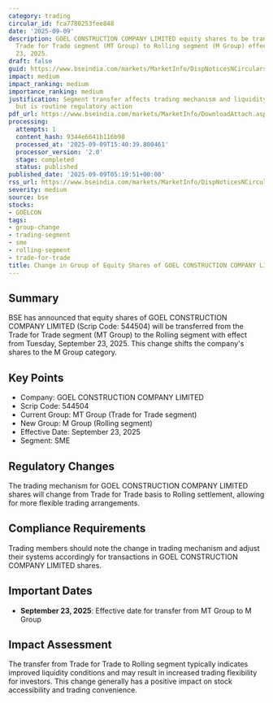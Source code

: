 ```yaml
---
category: trading
circular_id: fca7780253fee848
date: '2025-09-09'
description: GOEL CONSTRUCTION COMPANY LIMITED equity shares to be transferred from
  Trade for Trade segment (MT Group) to Rolling segment (M Group) effective September
  23, 2025.
draft: false
guid: https://www.bseindia.com/markets/MarketInfo/DispNoticesNCirculars.aspx?Noticeid={07F31CA3-BAB1-4DE3-AD3D-CDF0171656D4}&noticeno=20250909-2&dt=09/09/2025&icount=2&totcount=67&flag=0
impact: medium
impact_ranking: medium
importance_ranking: medium
justification: Segment transfer affects trading mechanism and liquidity for the stock
  but is routine regulatory action
pdf_url: https://www.bseindia.com/markets/MarketInfo/DownloadAttach.aspx?id=20250909-2&attachedId=
processing:
  attempts: 1
  content_hash: 9344e6641b116b98
  processed_at: '2025-09-09T15:40:39.800461'
  processor_version: '2.0'
  stage: completed
  status: published
published_date: '2025-09-09T05:19:51+00:00'
rss_url: https://www.bseindia.com/markets/MarketInfo/DispNoticesNCirculars.aspx?Noticeid={07F31CA3-BAB1-4DE3-AD3D-CDF0171656D4}&noticeno=20250909-2&dt=09/09/2025&icount=2&totcount=67&flag=0
severity: medium
source: bse
stocks:
- GOELCON
tags:
- group-change
- trading-segment
- sme
- rolling-segment
- trade-for-trade
title: Change in Group of Equity Shares of GOEL CONSTRUCTION COMPANY LIMITED
---
```


## Summary

BSE has announced that equity shares of GOEL CONSTRUCTION COMPANY LIMITED (Scrip Code: 544504) will be transferred from the Trade for Trade segment (MT Group) to the Rolling segment with effect from Tuesday, September 23, 2025. This change shifts the company's shares to the M Group category.

## Key Points

- Company: GOEL CONSTRUCTION COMPANY LIMITED
- Scrip Code: 544504
- Current Group: MT Group (Trade for Trade segment)
- New Group: M Group (Rolling segment)
- Effective Date: September 23, 2025
- Segment: SME

## Regulatory Changes

The trading mechanism for GOEL CONSTRUCTION COMPANY LIMITED shares will change from Trade for Trade basis to Rolling settlement, allowing for more flexible trading arrangements.

## Compliance Requirements

Trading members should note the change in trading mechanism and adjust their systems accordingly for transactions in GOEL CONSTRUCTION COMPANY LIMITED shares.

## Important Dates

- **September 23, 2025**: Effective date for transfer from MT Group to M Group

## Impact Assessment

The transfer from Trade for Trade to Rolling segment typically indicates improved liquidity conditions and may result in increased trading flexibility for investors. This change generally has a positive impact on stock accessibility and trading convenience.